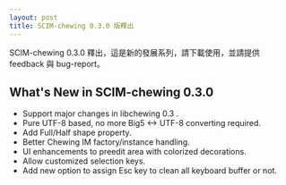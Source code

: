 ```yaml
---
layout: post
title: SCIM-chewing 0.3.0 版釋出
---
```

SCIM-chewing 0.3.0 釋出，這是新的發展系列，請下載使用，並請提供 feedback 與 bug-report。

What's New in SCIM-chewing 0.3.0
----------------------------------------------------------
* Support major changes in libchewing 0.3 .
* Pure UTF-8 based, no more Big5 <-> UTF-8 converting required.
* Add Full/Half shape property.
* Better Chewing IM factory/instance handling.
* UI enhancements to preedit area with colorized decorations.
* Allow customized selection keys.
* Add new option to assign Esc key to clean all keyboard buffer or not.
